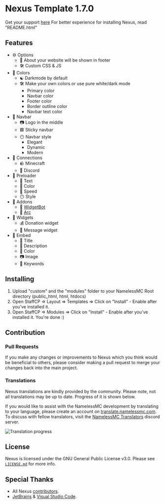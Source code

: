 # Nexus Template 1.7.0

Get your support [here](https://resourcemc.net/discord)
For better experience for installing Nexus, read "README.html"

## Features

* ⚙️ Options
  * 📜 About your website will be shown in footer
  * 🛠️ Custom CSS & JS
* 🌈 Colors
  * ☯️ Darkmode by default
  * 🛠️ Make your own colors or use pure white/dark mode
    * Primary color
    * Navbar color
    * Footer color
    * Border outline color
    * Navbar text color
* 🧭 Navbar
  * 📷 Logo in the middle
  * 🟩 Sticky navbar
  * 😶 Navbar style
    * Elegant
    * Dynamic
    * Modern
* 📶 Connections
  * 🪨 Minecraft
  * 📱 Discord
* 🔄 Preloader
  * 📝 Text
  * 🌈 Color
  * 🚶 Speed
  * 😶 Style
* 🧩 Addons
  * 🤖 [WidgetBot](https://widgetbot.io)
  * 🔽 [Arc](https://arc.io)
* 🕋 Widgets
  * 💰 Donation widget
  * 📝 Message widget
* 🔗 Embed
  * 📝 Title
  * 📃 Description
  * 🌈 Color
  * 📷 Image
  * 📰 Keywords

## Installing

1. Upload "custom" and the "modules" folder to your NamelessMC Root directory (public_html, html, htdocs)
2. Open StaffCP => Layout => Templates => Click on "Install" - Enable after you've installed it.
3. Open StaffCP => Modules => Click on "Install" - Enable after you've installed it. You're done :)

## Contribution

### Pull Requests

If you make any changes or improvements to Nexus which you think would be beneficial to others, please consider making a pull request to merge your changes back into the main project.

### Translations

Nexus translations are kindly provided by the community. Please note, not all translations may be up to date. Progress of it is shown below.

If you would like to assist with the NamelessMC development by translating to your language, please create an account on [translate.namelessmc.com](https://translate.namelessmc.com/projects/third-party-resources/nexus-template). To discuss with fellow translators, visit the [NamelessMC Translators](https://discord.gg/7Dku3fE) discord server.

![Translation progress](https://translate.namelessmc.com/widgets/third-party-resources/-/nexus-template/multi-auto.svg)

## License

Nexus is licensed under the GNU General Public License v3.0. Please see [`LICENSE.md`](https://github.com/VertisanPRO/nexus/blob/main/LICENSE.md) for more info.

## Special Thanks
- All Nexus [contributors](https://github.com/VertisanPRO/nexus/graphs/contributors).
- [JetBrains](https://www.jetbrains.com) & [Visual Studio Code](https://code.visualstudio.com).
